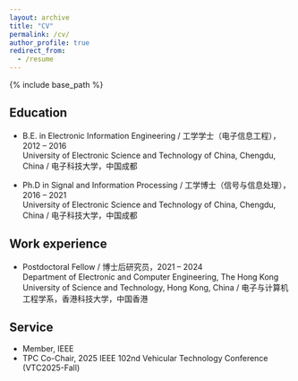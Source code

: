 ```yaml
---
layout: archive
title: "CV"
permalink: /cv/
author_profile: true
redirect_from:
  - /resume
---
```


{% include base_path %}

Education
------
* B.E. in Electronic Information Engineering / 工学学士（电子信息工程），2012 – 2016  
  University of Electronic Science and Technology of China, Chengdu, China / 电子科技大学，中国成都

* Ph.D in Signal and Information Processing / 工学博士（信号与信息处理），2016 – 2021  
  University of Electronic Science and Technology of China, Chengdu, China / 电子科技大学，中国成都

Work experience
------
* Postdoctoral Fellow / 博士后研究员，2021 – 2024  
  Department of Electronic and Computer Engineering, The Hong Kong University of Science and Technology, Hong Kong, China / 电子与计算机工程学系，香港科技大学，中国香港

Service
------
* Member, IEEE
* TPC Co-Chair, 2025 IEEE 102nd Vehicular Technology Conference (VTC2025-Fall)
